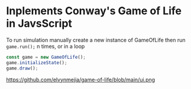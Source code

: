 # Inplements Conway's Game of Life in JavsScript

To run simulation manually create a new instance of GameOfLife then run `game.run();` n times, or in a loop

```javascript
const game = new GameOfLife();
game.initializeState();
game.draw();
```
https://github.com/elvynmejia/game-of-life/blob/main/ui.png
